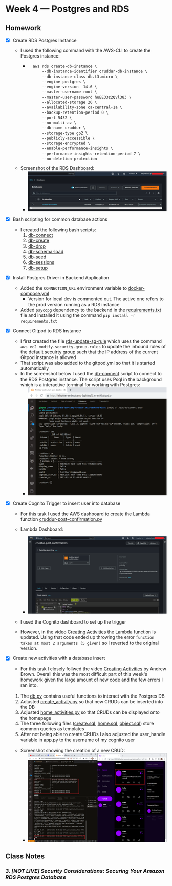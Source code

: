 # Week 4 — Postgres and RDS

## Homework

- [x] Create RDS Postgres Instance
  - I used the following command with the AWS-CLI to create the Postgres instance:
    - ```
        aws rds create-db-instance \
            --db-instance-identifier cruddur-db-instance \
            --db-instance-class db.t3.micro \
            --engine postgres \
            --engine-version  14.6 \
            --master-username root \
            --master-user-password huEE33z2Qvl383 \
            --allocated-storage 20 \
            --availability-zone ca-central-1a \
            --backup-retention-period 0 \
            --port 5432 \
            --no-multi-az \
            --db-name cruddur \
            --storage-type gp2 \
            --publicly-accessible \
            --storage-encrypted \
            --enable-performance-insights \
            --performance-insights-retention-period 7 \
            --no-deletion-protection
      ```       
  - Screenshot of the RDS Dashboard:
    - ![RDS Dashboard](./assets/week4/week4-rds.PNG)

- [x] Bash scripting for common database actions
  - I created the following bash scripts:
    1. [db-connect](./../backend-flask/bin/db-connect)
    2. [db-create](./../backend-flask/bin/db-create)
    3. [db-drop](./../backend-flask/bin/db-drop)
    4. [db-schema-load](./../backend-flask/bin/db-schema-load)
    5. [db-seed](./../backend-flask/bin/db-seed)
    6. [db-sessions](./../backend-flask/bin/db-sessions)
    6. [db-setup](./../backend-flask/bin/db-setup)

- [x] Install Postgres Driver in Backend Application
  - Added the `CONNECTION_URL` environment variable to [docker-compose.yml](./../docker-compose.yml)
    - Version for local dev is commented out. The active one refers to the prod version running as a RDS instance 
  - Added `psycopg` dependency to the backend in the [requirements.txt](./../backend-flask/requirements.txt) file and installed it using the command `pip install -r requirements.txt`

- [x] Connect Gitpod to RDS Instance
  - I first created the file [rds-update-sg-rule](./../backend-flask/bin/rds-update-sg-rule) which uses the command `aws ec2 modify-security-group-rules` to update the inbound rules of the default secuirty group such 
  that the IP address of the current Gitpod instance is allowed
  - That script was also added to the gitpod.yml so that it is started automatically
  - In the screenshot below I used the [db-connect](./../backend-flask/bin/db-connect) script to connect to the RDS Postgres instance. The script uses Psql in the background which is a interactive terminal for working with Postgres:
    - ![db-connect prod](./assets/week4/week4-db-connect.PNG)

- [x] Create Cognito Trigger to insert user into database
  - For this task I used the AWS dashboard to create the Lambda function [cruddur-post-confirmation.py](./../aws/lambdas/cruddur-post-confirmation.py)

  - Lambda Dashboard:
    - ![Lambda Dashboard](./assets/week4/week4-lambda.PNG) 

  - I used the Cognito dashboard to set up the trigger

  - However, in the video [Creating Activities](https://www.youtube.com/watch?v=fTksxEQExL4) the Lambda function is updated. Using that code ended up throwing the error `function takes at most 2 arguments (5 given)` so I reverted to the original version. 

- [x] Create new activities with a database insert
  - For this task I closely follwed the video [Creating Activities](https://www.youtube.com/watch?v=fTksxEQExL4) by Andrew Brown. Overall this was the most difficult part of this week's homework given the large amount of new code and the few errors I ran into.

  <br />

  1. The [db.py](./../backend-flask/lib/db.py) contains useful functions to interact with the Postgres DB
  2. Adjusted [create_activity.py](./../backend-flask/services/create_activity.py) so that new CRUDs can be inserted into the DB
  3. Adjusted [home_activities.py](./../backend-flask/services/home_activities.py) so that CRUDs can be displayed onto the homepage
  4. The three following files ([create.sql](./../backend-flask/db/sql/activities/create.sql), [home.sql](./../backend-flask/db/sql/activities/home.sql), [object.sql](./../backend-flask/db/sql/activities/object.sql)) store common queries as templates 
  5. After not being able to create CRUDs I also adjusted the user_handle variable in [app.py](./../backend-flask/app.py) to the username of my cognito user

  <br />

  - Screenshot showing the creation of a new CRUD:
    - ![creating a new CRUD](./assets/week4/week4-crud.PNG)


## Class Notes

### _3. [NOT LIVE] Security Considerations: Securing Your Amazon RDS Postgres Database_

  